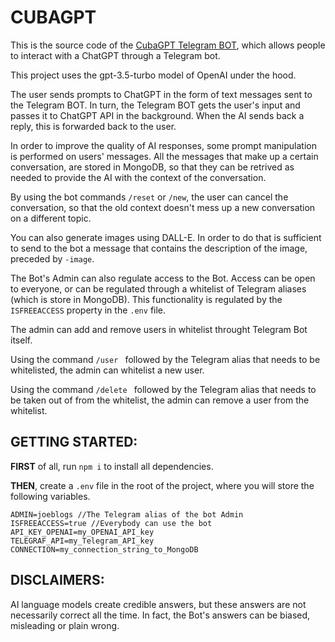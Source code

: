 # CUBAGPT #

This is the source code of the [CubaGPT Telegram BOT](https://t.me/Chat_GPT_Cuban_Bot), which allows people to interact with a ChatGPT through a Telegram bot.

This project uses the gpt-3.5-turbo model of OpenAI under the hood.

The user sends prompts to ChatGPT in the form of text messages sent to the Telegram BOT. In turn, the Telegram BOT gets the user's input and passes it to ChatGPT API in the background. When the AI sends back a reply, this is forwarded back to the user.

In order to improve the quality of AI responses, some prompt manipulation is performed on users' messages. All the messages that make up a certain conversation, are stored in MongoDB, so that they can be retrived as needed to provide the AI with the context of the conversation.

By using the bot commands `/reset` or `/new`, the user can cancel the conversation, so that the old context doesn't mess up a new conversation on a different topic.

You can also generate images using DALL-E. In order to do that is sufficient to send to the bot a message that contains the description of the image, preceded by `-image`. 

The Bot's Admin can also regulate access to the Bot. Access can be open to everyone, or can be regulated through a whitelist of Telegram aliases (which is store in MongoDB). This functionality is regulated by the `ISFREEACCESS` property in the `.env` file.

The admin can add and remove users in whitelist throught Telegram Bot itself. 

Using the command `/user ` followed by the Telegram alias that needs to be whitelisted, the admin can whitelist a new user.  

Using the command `/delete ` followed by the Telegram alias that needs to be taken out of from the whitelist, the admin can remove a user from the whitelist.

## GETTING STARTED: ##

**FIRST** of all, run `npm i` to install all dependencies.

**THEN**, create a `.env` file in the root of the project, where you will store the following variables.

```
ADMIN=joeblogs //The Telegram alias of the bot Admin
ISFREEACCESS=true //Everybody can use the bot
API_KEY_OPENAI=my_OPENAI_API_key
TELEGRAF_API=my_Telegram_API_key
CONNECTION=my_connection_string_to_MongoDB
```

## DISCLAIMERS: ## 

AI language models create credible answers, but these answers are not necessarily correct all the time. In fact, the Bot's answers can be biased, misleading or plain wrong.


